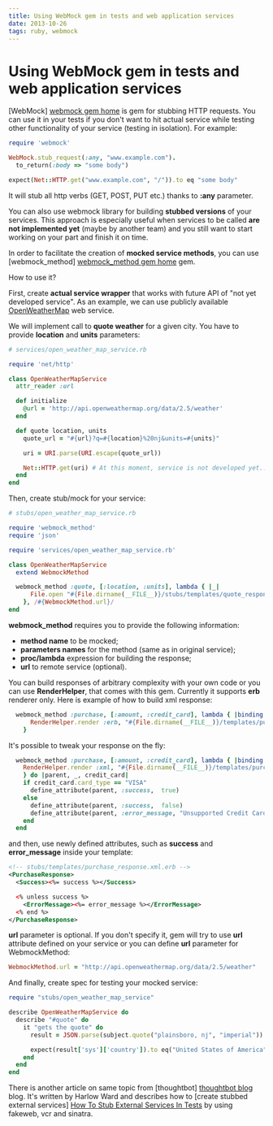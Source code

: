 ```yaml
---
title: Using WebMock gem in tests and web application services
date: 2013-10-26
tags: ruby, webmock
---
```


# Using WebMock gem in tests and web application services


[WebMock] [webmock gem home] is gem for stubbing HTTP requests. You can use
it in your tests if you don't want to hit actual service while testing other functionality of your service
(testing in isolation). For example:

```ruby
require 'webmock'

WebMock.stub_request(:any, "www.example.com").
  to_return(:body => "some body")

expect(Net::HTTP.get("www.example.com", "/")).to eq "some body"
```

It will stub all http verbs (GET, POST, PUT etc.) thanks to **:any** parameter.

You can also use webmock library for building **stubbed versions** of your services. This approach is especially
useful when services to be called **are not implemented yet** (maybe by another team) and you still
want to start working on your part and finish it on time.

In order to facilitate the creation of **mocked service methods**, you can use
[webmock_method] [webmock_method gem home] gem.

How to use it?

First, create **actual service wrapper** that works with future API of "not yet developed service". As an example,
we can use publicly available [OpenWeatherMap](http://api.openweathermap.org) web service.

We will implement call to **quote weather** for a given city. You have to provide **location** and **units** parameters:

```ruby
# services/open_weather_map_service.rb

require 'net/http'

class OpenWeatherMapService
  attr_reader :url

  def initialize
    @url = 'http://api.openweathermap.org/data/2.5/weather'
  end

  def quote location, units
    quote_url = "#{url}?q=#{location}%20nj&units=#{units}"

    uri = URI.parse(URI.escape(quote_url))

    Net::HTTP.get(uri) # At this moment, service is not developed yet...
  end
end
```

Then, create stub/mock for your service:

```ruby
# stubs/open_weather_map_service.rb

require 'webmock_method'
require 'json'

require 'services/open_weather_map_service.rb'

class OpenWeatherMapService
  extend WebmockMethod

  webmock_method :quote, [:location, :units], lambda { |_|
      File.open "#{File.dirname(__FILE__)}/stubs/templates/quote_response.json.erb"
    }, /#{WebmockMethod.url}/
end
```

**webmock_method** requires you to provide the following information:

* **method name** to be mocked;
* **parameters names** for the method (same as in original service);
* **proc/lambda** expression for building the response;
* **url** to remote service (optional).

You can build responses of arbitrary complexity with your own code or you can use **RenderHelper**, that comes with this
gem. Currently it supports **erb** renderer only. Here is example of how to build xml response:

```ruby
  webmock_method :purchase, [:amount, :credit_card], lambda { |binding|
      RenderHelper.render :erb, "#{File.dirname(__FILE__)}/templates/purchase_response.xml.erb", binding
    }
```

It's possible to tweak your response on the fly:

```ruby
  webmock_method :purchase, [:amount, :credit_card], lambda { |binding|
    RenderHelper.render :xml, "#{File.dirname(__FILE__)}/templates/purchase_response.xml.erb", binding
    } do |parent, _, credit_card|
    if credit_card.card_type == "VISA"
      define_attribute(parent, :success,  true)
    else
      define_attribute(parent, :success,  false)
      define_attribute(parent, :error_message, "Unsupported Credit Card Type")
    end
  end
```

and then, use newly defined attributes, such as **success** and **error_message** inside your template:

```xml
<!-- stubs/templates/purchase_response.xml.erb -->
<PurchaseResponse>
  <Success><%= success %></Success>

  <% unless success %>
    <ErrorMessage><%= error_message %></ErrorMessage>
  <% end %>
</PurchaseResponse>
```

**url** parameter is optional. If you don't specify it, gem will try to use **url** attribute defined
on your service or you can define **url** parameter for WebmockMethod:

```ruby
WebmockMethod.url = "http://api.openweathermap.org/data/2.5/weather"
```

And finally, create spec for testing your mocked service:

```ruby
require "stubs/open_weather_map_service"

describe OpenWeatherMapService do
  describe "#quote" do
    it "gets the quote" do
      result = JSON.parse(subject.quote("plainsboro, nj", "imperial"))

      expect(result['sys']['country']).to eq("United States of America")
    end
  end
end
```

There is another article on same topic from [thoughtbot] [thoughtbot blog] blog. It's written
by Harlow Ward and describes how to [create stubbed external services] [How To Stub External Services In Tests]
by using fakeweb, vcr and sinatra.


[webmock gem home]: https://github.com/bblimke/webmock
[webmock_method gem home]: https://github.com/shvets/webmock_method
[How To Stub External Services In Tests]: http://robots.thoughtbot.com/post/64474832169/how-to-stub-external-services-in-tests
[thoughtbot blog]: http://robots.thoughtbot.com
